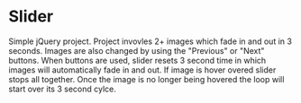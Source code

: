 # Slider

Simple jQuery project. 
Project invovles 2+ images which fade in and out in 3 seconds. Images are also changed by using the "Previous" or "Next" buttons. 
When buttons are used, slider resets 3 second time in which images will automatically fade in and out.
If image is hover overed slider stops all together. Once the image is no longer being hovered the loop will start over its 3 second cylce.
